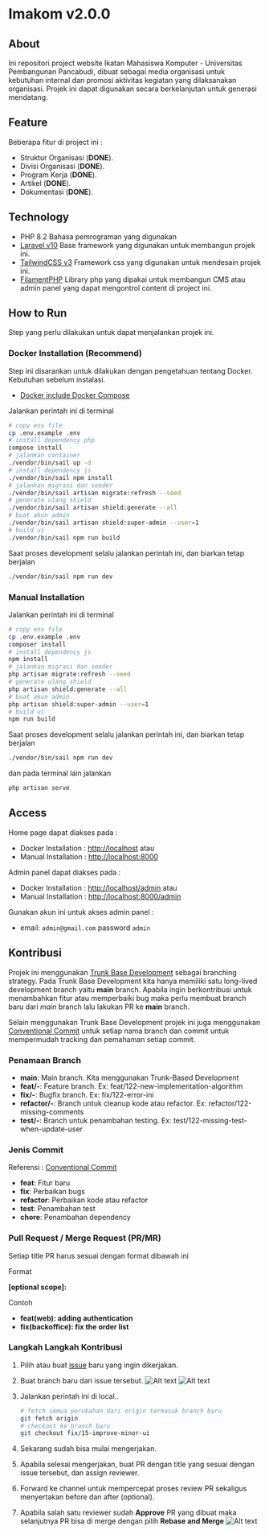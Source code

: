 # Imakom v2.0.0

## About

Ini repositori project website Ikatan Mahasiswa Komputer - Universitas Pembangunan Pancabudi, dibuat sebagai media organisasi untuk kebutuhan internal dan promosi aktivitas kegiatan yang dilaksanakan organisasi. Projek ini dapat digunakan secara berkelanjutan untuk generasi mendatang.

## Feature

Beberapa fitur di project ini :

- Struktur Organisasi (**DONE**).
- Divisi Organisasi (**DONE**).
- Program Kerja (**DONE**). 
- Artikel (**DONE**). 
- Dokumentasi (**DONE**). 

## Technology

- PHP 8.2
  Bahasa pemrograman yang digunakan
- [Laravel v10](https://laravel.com/docs/10.x)
  Base framework yang digunakan untuk membangun projek ini.
- [TailwindCSS v3](https://tailwindcss.com/)
  Framework css yang digunakan untuk mendesain projek ini.
- [FilamentPHP](https://filamentphp.com/)
  Library php yang dipakai untuk membangun CMS atau admin panel yang dapat mengontrol content di project ini.

## How to Run

Step yang perlu dilakukan untuk dapat menjalankan projek ini.

### Docker Installation (Recommend)

Step ini disarankan untuk dilakukan dengan pengetahuan tentang Docker. Kebutuhan sebelum instalasi.

- [Docker include Docker Compose ](https://docs.docker.com/get-docker/) 

Jalankan perintah ini di terminal

```bash
# copy env file
cp .env.example .env
# install dependency php 
compose install
# jalankan container
./vendor/bin/sail up -d
# install dependency js 
./vendor/bin/sail npm install
# jalankan migrasi dan seeder
./vendor/bin/sail artisan migrate:refresh --seed
# generate ulang shield
./vendor/bin/sail artisan shield:generate --all
# buat akun admin
./vendor/bin/sail artisan shield:super-admin --user=1
# build ui
./vendor/bin/sail npm run build
```

Saat proses development selalu jalankan perintah ini, dan biarkan tetap berjalan

```bash
./vendor/bin/sail npm run dev
```

### Manual Installation

Jalankan perintah ini di terminal

```bash
# copy env file
cp .env.example .env
composer install 
# install dependency js 
npm install
# jalankan migrasi dan seeder
php artisan migrate:refresh --seed
# generate ulang shield
php artisan shield:generate --all
# buat akun admin
php artisan shield:super-admin --user=1
# build ui
npm run build
```

Saat proses development selalu jalankan perintah ini, dan biarkan tetap berjalan

```bash
./vendor/bin/sail npm run dev
```

dan pada terminal lain jalankan

```bash
php artisan serve
```

## Access

Home page dapat diakses pada :

- Docker Installation : [http://localhost](http://localhost) atau
- Manual Installation : [http://localhost:8000](http://localhost:8000)

Admin panel dapat diakses pada : 

- Docker Installation : [http://localhost/admin](http://localhost/admin) atau
- Manual Installation : [http://localhost:8000/admin](http://localhost:8000/admin)

Gunakan akun ini untuk akses admin panel :

- email: `admin@gmail.com`
password `admin`

## Kontribusi

Projek ini menggunakan [Trunk Base Development](https://trunkbaseddevelopment.com/) sebagai branching strategy. Pada Trunk Base Development kita hanya memiliki satu long-lived development branch yaitu **main** branch. Apabila ingin berkontribusi untuk menambahkan fitur atau memperbaiki bug maka perlu membuat branch baru dari *main* branch lalu lakukan PR ke **main** branch.

Selain menggunakan Trunk Base Development projek ini juga menggunakan [Conventional Commit](https://www.conventionalcommits.org/) untuk setiap nama branch dan commit untuk mempermudah tracking dan pemahaman setiap commit.

### Penamaan Branch

- **main**: Main branch. Kita menggunakan Trunk-Based Development
- **feat/<ticket-number>-<short-detail>**: Feature branch. Ex: feat/122-new-implementation-algorithm
- **fix/<ticket-number>-<short-detail>**: Bugfix branch. Ex: fix/122-error-ini
- **refactor/<ticket-number>-<short-detail>**: Branch untuk cleanup kode atau refactor. Ex: refactor/122-missing-comments
- **test/<ticket-number>-<short-detail>**: Branch untuk penambahan testing. Ex: test/122-missing-test-when-update-user

### Jenis Commit

Referensi : [Conventional Commit](https://www.conventionalcommits.org/en/v1.0.0/#summary)

- **feat**: Fitur baru
- **fix**: Perbaikan bugs
- **refactor**: Perbaikan kode atau refactor
- **test**: Penambahan test
- **chore**: Penambahan dependency

### Pull Request / Merge Request (PR/MR)

Setiap title PR harus sesuai dengan format dibawah ini

Format

**<type>[optional scope]: <description>**

Contoh

- **feat(web): adding authentication**
- **fix(backoffice): fix the order list**

### Langkah Langkah Kontribusi

1. Pilih atau buat [issue](https://github.com/mhdramadhanarvin/webimakom-v2/issues) baru yang ingin dikerjakan.  
2. Buat branch baru dari issue tersebut.
![Alt text](docs/create-branch.png)
![Alt text](docs/image-1.png)
3. Jalankan perintah ini di local..

    ```bash
    # fetch semua perubahan dari origin termasuk branch baru
    git fetch origin
    # checkout ke branch baru
    git checkout fix/15-improve-minor-ui
    ```

4. Sekarang sudah bisa mulai mengerjakan.
5. Apabila selesai mengerjakan, buat PR dengan title yang sesuai dengan issue tersebut, dan assign reviewer.
6. Forward ke channel untuk mempercepat proses review PR sekaligus menyertakan before dan after (optional).
7. Apabila salah satu reviewer sudah **Approve** PR yang dibuat maka selanjutnya PR bisa di merge dengan pilih **Rebase and Merge** ![Alt text](docs/image-2.png)
